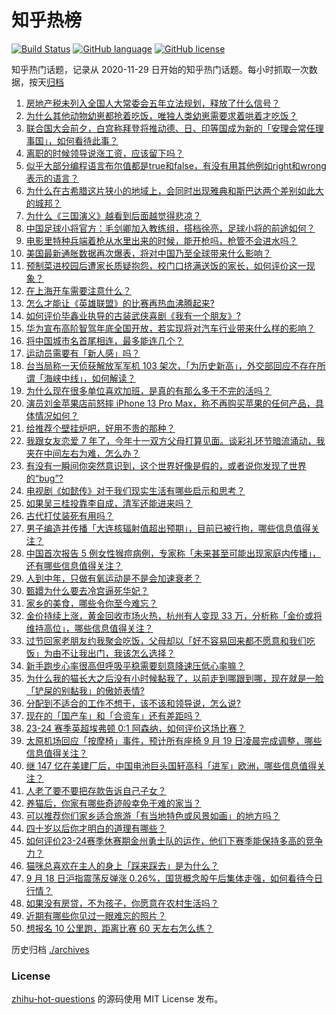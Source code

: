 # 知乎热榜
[![Build Status](https://github.com/ToWeLong/zhihu-hot-questions/workflows/CI/badge.svg)](https://github.com/ToWeLong/zhihu-hot-questions/actions)
[![GitHub language](https://img.shields.io/badge/language-golang-orange.svg)](https://golang.org/)
[![GitHub license](https://img.shields.io/github/license/ToWeLong/zhihu-hot-questions)](https://github.com/ToWeLong/zhihu-hot-questions/blob/main/LICENSE)

知乎热门话题，记录从 2020-11-29 日开始的知乎热门话题。每小时抓取一次数据，按天[归档](./archives)

<!-- BEGIN -->

1. [房地产税未列入全国人大常委会五年立法规划，释放了什么信号？](https://www.zhihu.com/question/622547306)
1. [为什么其他动物幼崽都抢着吃饭，唯独人类幼崽需要求着哄着才吃饭？](https://www.zhihu.com/question/620889402)
1. [联合国大会前夕，白宫称拜登将推动德、日、印等国成为新的「安理会常任理事国」，如何看待此事？](https://www.zhihu.com/question/622582698)
1. [离职的时候领导说涨工资，应该留下吗？](https://www.zhihu.com/question/622517926)
1. [似乎大部分编程语言布尔值都是true和false，有没有用其他例如right和wrong表示的语言？](https://www.zhihu.com/question/622472887)
1. [为什么在古希腊这片狭小的地域上，会同时出现雅典和斯巴达两个差别如此大的城邦？](https://www.zhihu.com/question/489050451)
1. [为什么《三国演义》越看到后面越觉得悲凉？](https://www.zhihu.com/question/395022342)
1. [中国足球小将官方：毛剑卿加入教练组，搭档徐亮，足球小将的前途如何？](https://www.zhihu.com/question/622346480)
1. [电影里特种兵端着枪从水里出来的时候，能开枪吗，枪管不会进水吗？](https://www.zhihu.com/question/622359801)
1. [美国最新通胀数据再次爆表，将对中国乃至全球带来什么影响？](https://www.zhihu.com/question/622195908)
1. [预制菜进校园后遭家长质疑抱怨，校门口挤满送饭的家长，如何评价这一现象？](https://www.zhihu.com/question/622198910)
1. [在上海开车需要注意什么？](https://www.zhihu.com/question/314923680)
1. [怎么才能让《英雄联盟》的比赛再热血沸腾起来?](https://www.zhihu.com/question/621386916)
1. [如何评价毕鑫业执导的古装武侠喜剧《我有一个朋友》?](https://www.zhihu.com/question/620676192)
1. [华为宣布高阶智驾年底全国开放，若实现将对汽车行业带来什么样的影响？](https://www.zhihu.com/question/621673825)
1. [将中国城市名首尾相连，最多能连几个？](https://www.zhihu.com/question/621926381)
1. [运动员需要有「新人感」吗？](https://www.zhihu.com/question/621888596)
1. [台当局称一天侦获解放军军机 103 架次，「为历史新高」，外交部回应不存在所谓「海峡中线」，如何解读？](https://www.zhihu.com/question/622564171)
1. [为什么现在很多单位喜欢加班，是真的有那么多干不完的活吗？](https://www.zhihu.com/question/622459816)
1. [演员刘金苹果店前怒摔 iPhone 13 Pro Max，称不再购买苹果的任何产品，具体情况如何？](https://www.zhihu.com/question/622504644)
1. [给推荐个壁挂炉吧，好用不贵的那种？](https://www.zhihu.com/question/534158987)
1. [我跟女友恋爱 7 年了，今年十一双方父母打算见面。谈彩礼环节暗流涌动，我夹在中间左右为难，怎么办？](https://www.zhihu.com/question/620723739)
1. [有没有一瞬间你突然意识到，这个世界好像是假的，或者说你发现了世界的“bug”?](https://www.zhihu.com/question/423433990)
1. [电视剧《如懿传》对于我们现实生活有哪些启示和思考？](https://www.zhihu.com/question/622285942)
1. [如果吴三桂投靠李自成，清军还能进来吗？](https://www.zhihu.com/question/583709688)
1. [古代打仗装死有用吗？](https://www.zhihu.com/question/614719459)
1. [男子编造并传播「大连核辐射值超出预期」，目前已被行拘，哪些信息值得关注？](https://www.zhihu.com/question/622338718)
1. [中国首次报告 5 例女性猴痘病例，专家称「未来甚至可能出现家庭内传播」，还有哪些信息值得关注？](https://www.zhihu.com/question/622561452)
1. [人到中年，只做有氧运动是不是会加速衰老？](https://www.zhihu.com/question/621626618)
1. [甄嬛为什么要去冷宫逼死华妃？](https://www.zhihu.com/question/474185463)
1. [家乡的美食，哪些令你至今难忘？](https://www.zhihu.com/question/561252175)
1. [金价持续上涨，黄金回收市场火热，杭州有人变现 33 万，分析称「金价或将维持高位」，哪些信息值得关注？](https://www.zhihu.com/question/622560650)
1. [过节回家老朋友约我聚会吃饭，父母却以「好不容易回来都不愿意和我们吃饭」为由不让我出门，我该怎么选择？](https://www.zhihu.com/question/621684297)
1. [新手跑步心率很高但呼吸平稳需要刻意降速压低心率嘛？](https://www.zhihu.com/question/618015161)
1. [为什么我的猫长大之后没有小时候黏我了，以前走到哪跟到哪，现在就是一脸「铲屎的别黏我」的傲娇表情?](https://www.zhihu.com/question/617881292)
1. [分配到不适合的工作不想干，该不该和领导说，怎么说?](https://www.zhihu.com/question/621479900)
1. [现在的「国产车」和「合资车」还有差距吗？](https://www.zhihu.com/question/620897556)
1. [23-24 赛季英超埃弗顿 0:1 阿森纳，如何评价这场比赛？](https://www.zhihu.com/question/622508028)
1. [太原机场回应「按摩椅」事件，预计所有座椅 9 月 19 日凌晨完成调整，哪些信息值得关注？](https://www.zhihu.com/question/622469651)
1. [继 147 亿在美建厂后，中国电池巨头国轩高科「进军」欧洲，哪些信息值得关注？](https://www.zhihu.com/question/622579033)
1. [人老了要不要把存款告诉自己子女？](https://www.zhihu.com/question/483077955)
1. [养猫后，你家有哪些奇迹般幸免于难的家当？](https://www.zhihu.com/question/621405391)
1. [可以推荐你们家乡适合旅游「有当地特色或风景如画」的地方吗？](https://www.zhihu.com/question/622001525)
1. [四十岁以后你才明白的道理有哪些？](https://www.zhihu.com/question/21715274)
1. [如何评价23-24赛季休赛期金州勇士队的运作，他们下赛季能保持多高的竞争力？](https://www.zhihu.com/question/622509000)
1. [猫咪总喜欢在主人的身上「踩来踩去」是为什么？](https://www.zhihu.com/question/620600477)
1. [9 月 18 日沪指震荡反弹涨 0.26%，国货概念股午后集体走强，如何看待今日行情？](https://www.zhihu.com/question/622547302)
1. [如果没有房贷，不为孩子，你愿意在农村生活吗？](https://www.zhihu.com/question/622288868)
1. [近期有哪些你见过一眼难忘的照片？](https://www.zhihu.com/question/619502534)
1. [想报名 10 公里跑，距离比赛 60 天左右怎么练？](https://www.zhihu.com/question/619845637)

<!-- END -->

历史归档 [./archives](./archives)


### License
[zhihu-hot-questions](https://github.com/towelong/zhihu-hot-questions) 的源码使用 MIT License 发布。